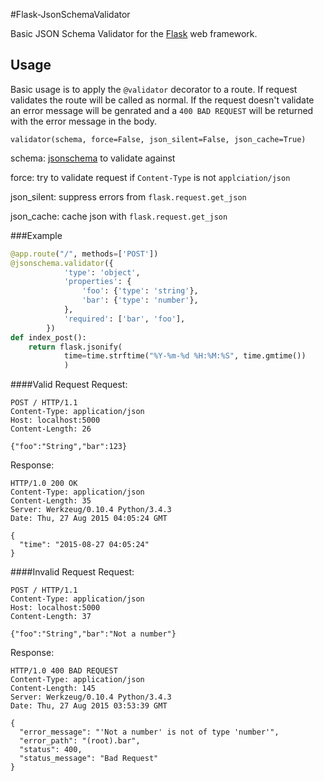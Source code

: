 #Flask-JsonSchemaValidator

Basic JSON Schema Validator for the [Flask](http://flask.pocoo.org/) web framework.

## Usage
Basic usage is to apply the `@validator` decorator to a route. If request validates the route will be called as normal. If the request doesn't validate an error message will be genrated and a `400 BAD REQUEST` will be returned with the error message in the body.

```
validator(schema, force=False, json_silent=False, json_cache=True)
```
schema: [jsonschema](http://json-schema.org/) to validate against

force: try to validate request if `Content-Type` is not `applciation/json` 

json_silent: suppress errors from `flask.request.get_json` 

json_cache: cache json with `flask.request.get_json` 


###Example

```python
@app.route("/", methods=['POST'])
@jsonschema.validator({
	        'type': 'object',
	        'properties': {
	            'foo': {'type': 'string'},
	            'bar': {'type': 'number'},
	        },
	        'required': ['bar', 'foo'],
	    })
def index_post():
    return flask.jsonify(
            time=time.strftime("%Y-%m-%d %H:%M:%S", time.gmtime())
            )
```

####Valid Request
Request:

```http
POST / HTTP/1.1
Content-Type: application/json
Host: localhost:5000
Content-Length: 26

{"foo":"String","bar":123}
```

Response:

```http
HTTP/1.0 200 OK
Content-Type: application/json
Content-Length: 35
Server: Werkzeug/0.10.4 Python/3.4.3
Date: Thu, 27 Aug 2015 04:05:24 GMT

{
  "time": "2015-08-27 04:05:24"
}
```
####Invalid Request
Request:

```http
POST / HTTP/1.1
Content-Type: application/json
Host: localhost:5000
Content-Length: 37

{"foo":"String","bar":"Not a number"}
```

Response:

```http
HTTP/1.0 400 BAD REQUEST
Content-Type: application/json
Content-Length: 145
Server: Werkzeug/0.10.4 Python/3.4.3
Date: Thu, 27 Aug 2015 03:53:39 GMT

{
  "error_message": "'Not a number' is not of type 'number'",
  "error_path": "(root).bar",
  "status": 400,
  "status_message": "Bad Request"
}
```